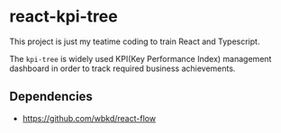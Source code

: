 # react-kpi-tree

This project is just my teatime coding to train React and Typescript.

The `kpi-tree` is widely used KPI(Key Performance Index) management dashboard in order to track required business achievements.

## Dependencies
- https://github.com/wbkd/react-flow
